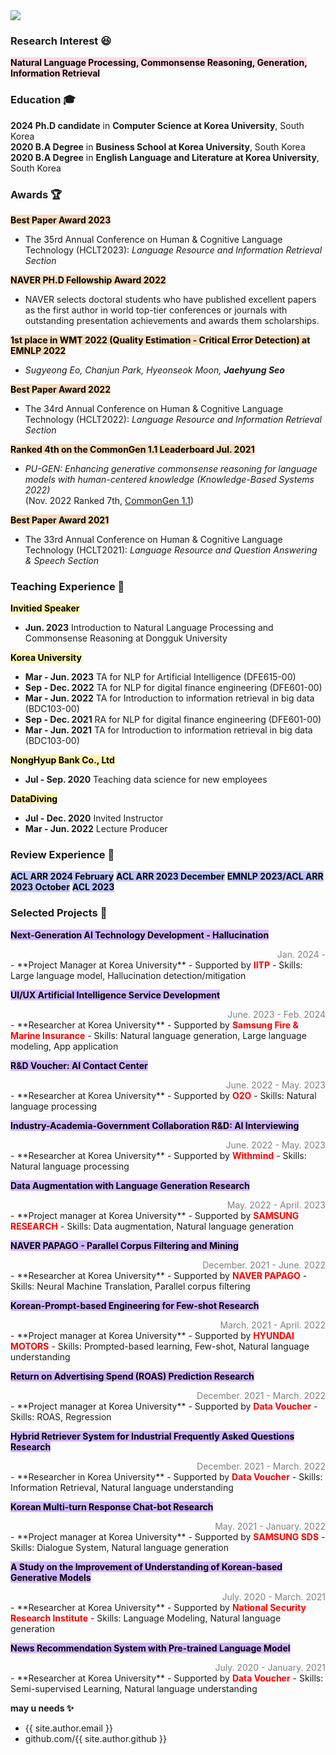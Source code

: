 <img src="https://capsule-render.vercel.app/api?type=waving&color=auto&height=200&section=header&text=About Me&fontSize=90" />

### Research Interest 😆

<span style='background-color:#ffdce0'><b><span style='color:black'>Natural Language Processing, Commonsense Reasoning, Generation, Information Retrieval</span></b></span>

### Education 🎓
**2024 Ph.D candidate** in **Computer Science at Korea University**, South Korea <br>
**2020 B.A Degree** in **Business School at Korea University**, South Korea <br> 
**2020 B.A Degree** in **English Language and Literature at Korea University**, South Korea <br>

### Awards 🏆

<span style='background-color:#F7DDBE'><b><span style='color:black'>Best Paper Award 2023</span></b></span>
- The 35rd Annual Conference on Human & Cognitive Language Technology (HCLT2023): *Language Resource and Information Retrieval Section*

<span style='background-color:#F7DDBE'><b><span style='color:black'>NAVER PH.D Fellowship Award 2022</span></b></span>
- NAVER selects doctoral students who have published excellent papers as the first author in world top-tier conferences or journals with outstanding presentation achievements and awards them scholarships.

<span style='background-color:#F7DDBE'><b><span style='color:black'>1st place in WMT 2022 (Quality Estimation - Critical Error Detection) at EMNLP 2022</span></b></span>
- *Sugyeong Eo, Chanjun Park, Hyeonseok Moon, **Jaehyung Seo***

<span style='background-color:#F7DDBE'><b><span style='color:black'>Best Paper Award 2022</span></b></span>
- The 34rd Annual Conference on Human & Cognitive Language Technology (HCLT2022): *Language Resource and Information Retrieval Section*

<span style='background-color:#F7DDBE'><b><span style='color:black'>Ranked 4th on the CommonGen 1.1 Leaderboard Jul. 2021</span></b></span>
- *PU-GEN: Enhancing generative commonsense reasoning for language models with human-centered knowledge (Knowledge-Based Systems 2022)*
<br> (Nov. 2022 Ranked 7th, [CommonGen 1.1][Link])

<span style='background-color:#F7DDBE'><b><span style='color:black'>Best Paper Award 2021</span></b></span>
- The 33rd Annual Conference on Human & Cognitive Language Technology (HCLT2021): *Language Resource and Question Answering & Speech Section*

### Teaching Experience 🐯

<span style='background-color:#fff5b1'><b><span style='color:black'>Invitied Speaker</span></b></span>
- **Jun. 2023** Introduction to Natural Language Processing and Commonsense Reasoning at Dongguk University <br>

<span style='background-color:#fff5b1'><b><span style='color:black'>Korea University</span></b></span>
- **Mar - Jun. 2023** TA for NLP for Artificial Intelligence (DFE615-00) <br>
- **Sep - Dec. 2022** TA for NLP for digital finance engineering (DFE601-00) <br>
- **Mar - Jun. 2022** TA for Introduction to information retrieval in big data (BDC103-00) <br>
- **Sep - Dec. 2021** RA for NLP for digital finance engineering (DFE601-00) <br>
- **Mar - Jun. 2021** TA for Introduction to information retrieval in big data (BDC103-00) <br>

<span style='background-color:#fff5b1'><b><span style='color:black'>NongHyup Bank Co., Ltd</span></b></span>
- **Jul - Sep. 2020** Teaching data science for new employees

<span style='background-color:#fff5b1'><b><span style='color:black'>DataDiving</span></b></span>
- **Jul - Dec. 2020** Invited Instructor <br>
- **Mar - Jun. 2022** Lecture Producer <be>

### Review Experience :star2:

<span style='background-color:#c0c8ff'><b><span style='color:black'>ACL ARR 2024 February</span></b></span>
<span style='background-color:#c0c8ff'><b><span style='color:black'>ACL ARR 2023 December</span></b></span>
<span style='background-color:#c0c8ff'><b><span style='color:black'>EMNLP 2023/ACL ARR 2023 October</span></b></span>
<span style='background-color:#c0c8ff'><b><span style='color:black'>ACL 2023</span></b></span>

### Selected Projects 🌌

<span style='background-color:#d2b8ff'><b><span style='color:black'>Next-Generation AI Technology Development - Hallucination</span></b></span>
<div style="text-align: right"><span style='color:#808080'>Jan. 2024 - </span></div>
- **Project Manager at Korea University**
- Supported by <b><span style='color:red'>IITP</span></b>
- Skills: Large language model, Hallucination detection/mitigation

<span style='background-color:#d2b8ff'><b><span style='color:black'>UI/UX Artificial Intelligence Service Development</span></b></span>
<div style="text-align: right"><span style='color:#808080'>June. 2023 - Feb. 2024</span></div>
- **Researcher at Korea University**
- Supported by <b><span style='color:red'>Samsung Fire & Marine Insurance</span></b>
- Skills: Natural language generation, Large language modeling, App application

<span style='background-color:#d2b8ff'><b><span style='color:black'>R&D Voucher: AI Contact Center</span></b></span>
<div style="text-align: right"><span style='color:#808080'>June. 2022 - May. 2023</span></div>
- **Researcher at Korea University**
- Supported by <b><span style='color:red'>O2O</span></b>
- Skills: Natural language processing

<span style='background-color:#d2b8ff'><b><span style='color:black'>Industry-Academia-Government Collaboration R&D: AI Interviewing</span></b></span>
<div style="text-align: right"><span style='color:#808080'>June. 2022 - May. 2023</span></div>
- **Researcher at Korea University**
- Supported by <b><span style='color:red'>Withmind</span></b>
- Skills: Natural language processing

<span style='background-color:#d2b8ff'><b><span style='color:black'>Data Augmentation with Language Generation Research</span></b></span>
<div style="text-align: right"><span style='color:#808080'>May. 2022 - April. 2023</span></div>
- **Project manager at Korea University**
- Supported by <b><span style='color:red'>SAMSUNG RESEARCH</span></b>
- Skills: Data augmentation, Natural language generation

<span style='background-color:#d2b8ff'><b><span style='color:black'>NAVER PAPAGO - Parallel Corpus Filtering and Mining</span></b></span>
<div style="text-align: right"><span style='color:#808080'>December. 2021 - June. 2022</span></div>
- **Researcher at Korea University**
- Supported by <b><span style='color:red'>NAVER PAPAGO</span></b>
- Skills: Neural Machine Translation, Parallel corpus filtering

<span style='background-color:#d2b8ff'><b><span style='color:black'>Korean-Prompt-based Engineering for Few-shot Research</span></b></span>
<div style="text-align: right"><span style='color:#808080'>March. 2021 - April. 2022</span></div>
- **Project manager at Korea University**
- Supported by <b><span style='color:red'>HYUNDAI MOTORS</span></b>
- Skills: Prompted-based learning, Few-shot, Natural language understanding

<span style='background-color:#d2b8ff'><b><span style='color:black'>Return on Advertising Spend (ROAS) Prediction Research</span></b></span>
<div style="text-align: right"><span style='color:#808080'>December. 2021 - March. 2022</span></div>
- **Project manager at Korea University**
- Supported by <b><span style='color:red'>Data Voucher</span></b>
- Skills: ROAS, Regression

<span style='background-color:#d2b8ff'><b><span style='color:black'>Hybrid Retriever System for Industrial Frequently Asked Questions Research</span></b></span>
<div style="text-align: right"><span style='color:#808080'>December. 2021 - March. 2022</span></div>
- **Researcher in Korea University**
- Supported by <b><span style='color:red'>Data Voucher</span></b>
- Skills: Information Retrieval, Natural language understanding

<span style='background-color:#d2b8ff'><b><span style='color:black'>Korean Multi-turn Response Chat-bot Research</span></b></span>
<div style="text-align: right"><span style='color:#808080'>May. 2021 - January. 2022</span></div>
- **Project manager at Korea University**
- Supported by <b><span style='color:red'>SAMSUNG SDS</span></b>
- Skills: Dialogue System, Natural language generation

<span style='background-color:#d2b8ff'><b><span style='color:black'>A Study on the Improvement of Understanding of Korean-based Generative Models</span></b></span>
<div style="text-align: right"><span style='color:#808080'>July. 2020 - March. 2021</span></div>
- **Researcher at Korea University**
- Supported by <b><span style='color:red'>National Security Research Institute</span></b>
- Skills: Language Modeling, Natural language generation

<span style='background-color:#d2b8ff'><b><span style='color:black'>News Recommendation System with Pre-trained Language Model</span></b></span>
<div style="text-align: right"><span style='color:#808080'>July. 2020 - January. 2021</span></div>
- **Researcher at Korea University**
- Supported by <b><span style='color:red'>Data Voucher</span></b>
- Skills: Semi-supervised Learning, Natural language understanding

**may u needs ✨**

- {{ site.author.email }}
- github.com/{{ site.author.github }}

[Link]: https://inklab.usc.edu/CommonGen/leaderboard.html
